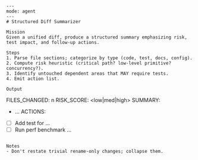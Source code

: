 ```prompt
---
mode: agent
---
# Structured Diff Summarizer

Mission
Given a unified diff, produce a structured summary emphasizing risk, test impact, and follow-up actions.

Steps
1. Parse file sections; categorize by type (code, test, docs, config).
2. Compute risk heuristic (critical path? low-level primitive? concurrency?).
3. Identify untouched dependent areas that MAY require tests.
4. Emit action list.

Output
```
FILES_CHANGED: n
RISK_SCORE: <low|med|high>
SUMMARY:
- ...
ACTIONS:
- [ ] Add test for ...
- [ ] Run perf benchmark ...
```

Notes
- Don't restate trivial rename-only changes; collapse them.

```
